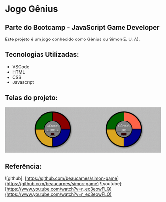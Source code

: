# Jogo Gênius

## Parte do Bootcamp - JavaScript Game Developer

Este projeto é um jogo conhecido como Gênius ou Simon(E. U. A).

## Tecnologias Utilizadas:

* VSCode
* HTML
* CSS
* Javascript

## Telas do projeto:

![paginas_web](https://github.com/SuayMack/JogoGenius/blob/master/resources/img/img-git.png) 

## Referência:
![github]: [https://github.com/beaucarnes/simon-game](https://github.com/beaucarnes/simon-game)
![youtube]: [https://www.youtube.com/watch?v=n_ec3eowFLQ](https://www.youtube.com/watch?v=n_ec3eowFLQ)
